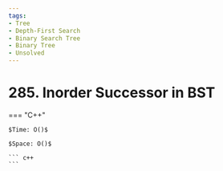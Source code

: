 ```yaml
---
tags:
- Tree
- Depth-First Search
- Binary Search Tree
- Binary Tree
- Unsolved
---
```



# 285. Inorder Successor in BST

=== "C++"

    $Time: O()$

    $Space: O()$

    ``` c++
    ```